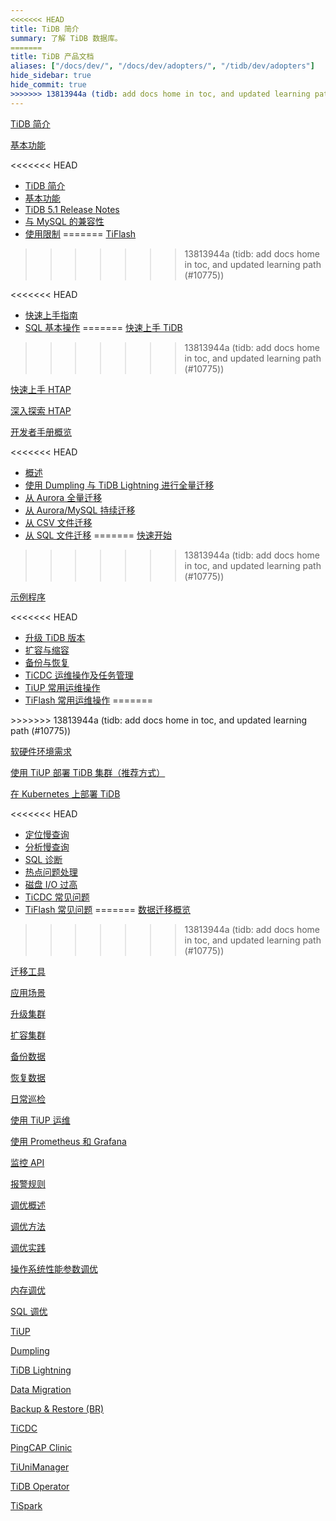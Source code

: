 ```yaml
---
<<<<<<< HEAD
title: TiDB 简介
summary: 了解 TiDB 数据库。
=======
title: TiDB 产品文档
aliases: ["/docs/dev/", "/docs/dev/adopters/", "/tidb/dev/adopters"]
hide_sidebar: true
hide_commit: true
>>>>>>> 13813944a (tidb: add docs home in toc, and updated learning path (#10775))
---
```


<LearningPathContainer platform="tidb" title="TiDB" subTitle="TiDB 是 PingCAP 公司自主设计、研发的开源分布式关系型数据库。您可以在这里查看概念介绍、操作指南、应用开发、参考等产品文档。">

<LearningPath label="了解" icon="cloud1">

[TiDB 简介](https://docs.pingcap.com/zh/tidb/dev/overview)

[基本功能](https://docs.pingcap.com/zh/tidb/dev/basic-features)

<<<<<<< HEAD
- [TiDB 简介](/overview.md)
- [基本功能](/basic-features.md)
- [TiDB 5.1 Release Notes](/releases/release-5.1.0.md)
- [与 MySQL 的兼容性](/mysql-compatibility.md)
- [使用限制](/tidb-limitations.md)
=======
[TiFlash](https://docs.pingcap.com/zh/tidb/dev/tiflash-overview)
>>>>>>> 13813944a (tidb: add docs home in toc, and updated learning path (#10775))

</LearningPath>

<LearningPath label="试用" icon="cloud5">

<<<<<<< HEAD
- [快速上手指南](/quick-start-with-tidb.md)
- [SQL 基本操作](/basic-sql-operations.md)
=======
[快速上手 TiDB](https://docs.pingcap.com/zh/tidb/dev/quick-start-with-tidb)
>>>>>>> 13813944a (tidb: add docs home in toc, and updated learning path (#10775))

[快速上手 HTAP](https://docs.pingcap.com/zh/tidb/dev/quick-start-with-htap)

[深入探索 HTAP](https://docs.pingcap.com/zh/tidb/dev/explore-htap)

</LearningPath>

<LearningPath label="开发" icon="doc8">

[开发者手册概览](https://docs.pingcap.com/zh/tidb/dev/dev-guide-overview)

<<<<<<< HEAD
- [概述](/migration-overview.md)
- [使用 Dumpling 与 TiDB Lightning 进行全量迁移](/migrate-from-mysql-dumpling-files.md)
- [从 Aurora 全量迁移](/migrate-from-aurora-using-lightning.md)
- [从 Aurora/MySQL 持续迁移](/migrate-from-aurora-mysql-database.md)
- [从 CSV 文件迁移](/tidb-lightning/migrate-from-csv-using-tidb-lightning.md)
- [从 SQL 文件迁移](/migrate-from-mysql-dumpling-files.md)
=======
[快速开始](https://docs.pingcap.com/zh/tidb/dev/dev-guide-build-cluster-in-cloud)
>>>>>>> 13813944a (tidb: add docs home in toc, and updated learning path (#10775))

[示例程序](https://docs.pingcap.com/zh/tidb/dev/dev-guide-sample-application-spring-boot)

</LearningPath>

<<<<<<< HEAD
- [升级 TiDB 版本](/upgrade-tidb-using-tiup.md)
- [扩容与缩容](/scale-tidb-using-tiup.md)
- [备份与恢复](/br/backup-and-restore-tool.md)
- [TiCDC 运维操作及任务管理](/ticdc/manage-ticdc.md)
- [TiUP 常用运维操作](/maintain-tidb-using-tiup.md)
- [TiFlash 常用运维操作](/tiflash/maintain-tiflash.md)
=======
<LearningPath label="部署" icon="deploy">
>>>>>>> 13813944a (tidb: add docs home in toc, and updated learning path (#10775))

[软硬件环境需求](https://docs.pingcap.com/zh/tidb/dev/hardware-and-software-requirements)

[使用 TiUP 部署 TiDB 集群（推荐方式）](https://docs.pingcap.com/zh/tidb/dev/production-deployment-using-tiup)

[在 Kubernetes 上部署 TiDB](https://docs.pingcap.com/zh/tidb/dev/tidb-in-kubernetes)

</LearningPath>

<LearningPath label="迁移" icon="cloud3">

<<<<<<< HEAD
- [定位慢查询](/identify-slow-queries.md)
- [分析慢查询](/analyze-slow-queries.md)
- [SQL 诊断](/information-schema/information-schema-sql-diagnostics.md)
- [热点问题处理](/troubleshoot-hot-spot-issues.md)
- [磁盘 I/O 过高](/troubleshoot-high-disk-io.md)
- [TiCDC 常见问题](/ticdc/troubleshoot-ticdc.md)
- [TiFlash 常见问题](/tiflash/troubleshoot-tiflash.md)
=======
[数据迁移概览](https://docs.pingcap.com/zh/tidb/dev/migration-overview)
>>>>>>> 13813944a (tidb: add docs home in toc, and updated learning path (#10775))

[迁移工具](https://docs.pingcap.com/zh/tidb/dev/migration-tools)

[应用场景](https://docs.pingcap.com/zh/tidb/dev/migrate-aurora-to-tidb)

</LearningPath>

<LearningPath label="运维" icon="maintain">

[升级集群](https://docs.pingcap.com/zh/tidb/dev/upgrade-tidb-using-tiup)

[扩容集群](https://docs.pingcap.com/zh/tidb/dev/scale-tidb-using-tiup)

[备份数据](https://docs.pingcap.com/zh/tidb/dev/br-usage-backup)

[恢复数据](https://docs.pingcap.com/zh/tidb/dev/br-usage-restore)

[日常巡检](https://docs.pingcap.com/zh/tidb/dev/daily-check)

[使用 TiUP 运维](https://docs.pingcap.com/zh/tidb/dev/maintain-tidb-using-tiup)

</LearningPath>

<LearningPath label="监控" icon="cloud6">

[使用 Prometheus 和 Grafana](https://docs.pingcap.com/zh/tidb/dev/tidb-monitoring-framework)

[监控 API](https://docs.pingcap.com/zh/tidb/dev/tidb-monitoring-api)

[报警规则](https://docs.pingcap.com/zh/tidb/dev/alert-rules)

</LearningPath>

<LearningPath label="调优" icon="tidb-cloud-tune">

[调优概述](https://docs.pingcap.com/zh/tidb/dev/performance-tuning-overview)

[调优方法](https://docs.pingcap.com/zh/tidb/dev/performance-tuning-methods)

[调优实践](https://docs.pingcap.com/zh/tidb/dev/performance-tuning-practices)

[操作系统性能参数调优](https://docs.pingcap.com/zh/tidb/dev/tune-operating-system)

[内存调优](https://docs.pingcap.com/zh/tidb/dev/configure-memory-usage)

[SQL 调优](https://docs.pingcap.com/zh/tidb/dev/sql-tuning-overview)

</LearningPath>

<LearningPath label="工具" icon="doc7">

[TiUP](https://docs.pingcap.com/zh/tidb/dev/tiup-overview)

[Dumpling](https://docs.pingcap.com/zh/tidb/dev/dumpling-overview)

[TiDB Lightning](https://docs.pingcap.com/zh/tidb/dev/tidb-lightning-overview)

[Data Migration](https://docs.pingcap.com/zh/tidb/dev/dm-overview)

[Backup & Restore (BR)](https://docs.pingcap.com/zh/tidb/dev/backup-and-restore-overview)

[TiCDC](https://docs.pingcap.com/zh/tidb/dev/ticdc-overview)

[PingCAP Clinic](https://docs.pingcap.com/zh/tidb/dev/clinic-introduction)

[TiUniManager](https://docs.pingcap.com/zh/tidb/dev/tiunimanager-overview)

[TiDB Operator](https://docs.pingcap.com/zh/tidb/dev/tidb-operator-overview)

[TiSpark](https://docs.pingcap.com/zh/tidb/dev/tispark-overview)

</LearningPath>

</LearningPathContainer>

